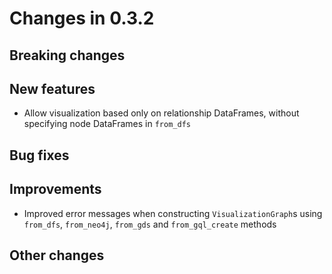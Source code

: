 # Changes in 0.3.2


## Breaking changes


## New features

* Allow visualization based only on relationship DataFrames, without specifying node DataFrames in `from_dfs`

## Bug fixes


## Improvements

* Improved error messages when constructing `VisualizationGraph`s using `from_dfs`, `from_neo4j`, `from_gds` and `from_gql_create` methods


## Other changes
